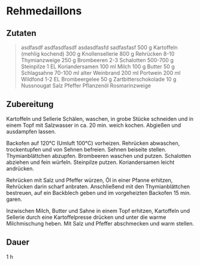 # Rehmedaillons

## Zutaten
> asdfasdf
> asdfasdfasdf
> asdasdfasfd
> sadfasfasf
	500 g       Kartoffeln (mehlig kochend)
	300 g       Knollensellerie
	800 g       Rehrücken
	8-10        Thymianzweige
	250 g       Brombeeren
	2-3         Schalotten
	500-700 g   Steinpilze
	1 EL        Koriandersamen
	100 ml      Milch
	100 g       Butter
	50 g        Schlagsahne
	70-100 ml   alter Weinbrand
	200 ml      Portwein
	200 ml      Wildfond
	1-2 EL      Brombeergelee
	50 g        Zartbitterschokolade
	10 g        Nussnougat
	 			Salz
				Pfeffer
				Pflanzenöl
				Rosmarinzweige

## Zubereitung
Kartoffeln und Sellerie Schälen, waschen, in grobe Stücke schneiden und in einem Topf mit Salzwasser in ca. 20 min. weich kochen. Abgießen und ausdampfen lassen.

Backofen auf 120°C (Umluft 100°C) vorheizen. Rehrücken abwaschen, trockentupfen und von Sehnen befreien. Sehnen beiseite stellen. Thymianblättchen abzupfen. Brombeeren waschen und putzen. Schalotten abziehen und fein würfeln. Steinpilze putzen. Koriandersamen leicht andrücken.

Rehrücken mit Salz und Pfeffer würzen, Öl in einer Pfanne erhitzen, Rehrücken darin scharf anbraten. Anschließend mit den Thymianblättchen bestreuen, auf ein Backblech geben und im vorgeheizten Backofen 15 min. garen. 

Inzwischen Milch, Butter und Sahne in einem Topf erhitzen, Kartoffeln und Sellerie durch eine Kartoffelpresse drücken und unter die warme Milchmischung heben. Mit Salz und Pfeffer abschmecken und warm stellen.

## Dauer
1 h